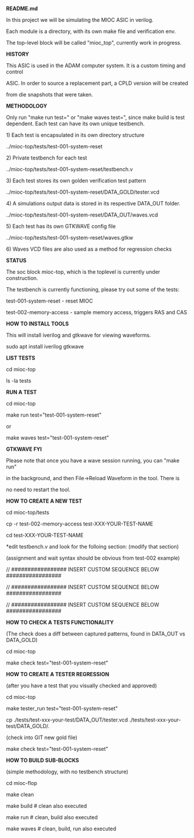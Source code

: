 **README.md**

In this project we will be simulating the MIOC ASIC in verilog.

Each module is a directory, with its own make file and verification env.

The top-level block will be called \"mioc\_top\", currently work in
progress.

**HISTORY**

This ASIC is used in the ADAM computer system. It is a custom timing and
control

ASIC. In order to source a replacement part, a CPLD version will be
created

from die snapshots that were taken.

**METHODOLOGY**

Only run \"make run test=\" or \"make waves test=\", since make build is
test dependent. Each test can have its own unique testbench.

1\) Each test is encapsulated in its own directory structure

../mioc-top/tests/test-001-system-reset

2\) Private testbench for each test

../mioc-top/tests/test-001-system-reset/testbench.v

3\) Each test stores its own golden verification test pattern

../mioc-top/tests/test-001-system-reset/DATA\_GOLD/tester.vcd

4\) A simulations output data is stored in its respective DATA\_OUT
folder.

../mioc-top/tests/test-001-system-reset/DATA\_OUT/waves.vcd

5\) Each test has its own GTKWAVE config file

../mioc-top/tests/test-001-system-reset/waves.gtkw

6\) Waves VCD files are also used as a method for regression checks

**STATUS**

The soc block mioc-top, which is the toplevel is currently under
construction.

The testbench is currently functioning, please try out some of the
tests:

test-001-system-reset - reset MIOC

test-002-memory-access - sample memory access, triggers RAS and CAS

**HOW TO INSTALL TOOLS**

This will install iverilog and gtkwave for viewing waveforms.

sudo apt install iverilog gtkwave

**LIST TESTS**

cd mioc-top

ls -la tests

**RUN A TEST**

cd mioc-top

make run test=\"test-001-system-reset\"

or

make waves test=\"test-001-system-reset\"

**GTKWAVE FYI**

Please note that once you have a wave session running, you can \"make
run\"

in the background, and then File-\>Reload Waveform in the tool. There is

no need to restart the tool.

**HOW TO CREATE A NEW TEST**

cd mioc-top/tests

cp -r test-002-memory-access test-XXX-YOUR-TEST-NAME

cd test-XXX-YOUR-TEST-NAME

\*edit testbench.v and look for the folloing section: (modify that
section)

(assignment and wait syntax should be obvious from test-002 example)

// \#\#\#\#\#\#\#\#\#\#\#\#\#\#\#\#\# INSERT CUSTOM SEQUENCE BELOW
\#\#\#\#\#\#\#\#\#\#\#\#\#\#\#\#\#

// \#\#\#\#\#\#\#\#\#\#\#\#\#\#\#\#\# INSERT CUSTOM SEQUENCE BELOW
\#\#\#\#\#\#\#\#\#\#\#\#\#\#\#\#\#

// \#\#\#\#\#\#\#\#\#\#\#\#\#\#\#\#\# INSERT CUSTOM SEQUENCE BELOW
\#\#\#\#\#\#\#\#\#\#\#\#\#\#\#\#\#

**HOW TO CHECK A TESTS FUNCTIONALITY**

(The check does a diff between captured patterns, found in DATA\_OUT vs
DATA\_GOLD)

cd mioc-top

make check test=\"test-001-system-reset\"

**HOW TO CREATE A TESTER REGRESSION**

(after you have a test that you visually checked and approved)

cd mioc-top

make tester\_run test=\"test-001-system-reset\"

cp ./tests/test-xxx-your-test/DATA\_OUT/tester.vcd
./tests/test-xxx-your-test/DATA\_GOLD/.

(check into GIT new gold file)

make check test=\"test-001-system-reset\"

**HOW TO BUILD SUB-BLOCKS**

(simple methodology, with no testbench structure)

cd mioc-flop

make clean

make build \# clean also executed

make run \# clean, build also executed

make waves \# clean, build, run also executed
